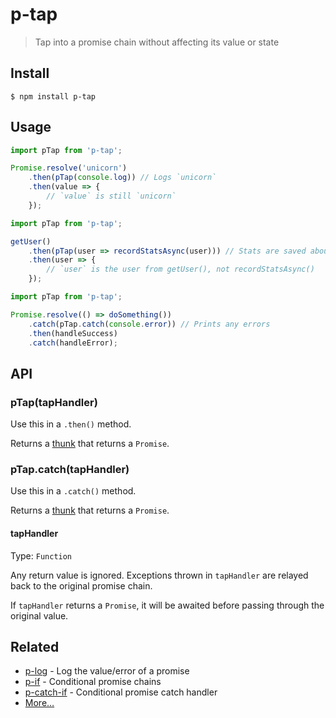 # p-tap

> Tap into a promise chain without affecting its value or state

## Install

```
$ npm install p-tap
```

## Usage

```js
import pTap from 'p-tap';

Promise.resolve('unicorn')
	.then(pTap(console.log)) // Logs `unicorn`
	.then(value => {
		// `value` is still `unicorn`
	});
```

```js
import pTap from 'p-tap';

getUser()
	.then(pTap(user => recordStatsAsync(user))) // Stats are saved about `user` async before the chain continues
	.then(user => {
		// `user` is the user from getUser(), not recordStatsAsync()
	});
```

```js
import pTap from 'p-tap';

Promise.resolve(() => doSomething())
	.catch(pTap.catch(console.error)) // Prints any errors
	.then(handleSuccess)
	.catch(handleError);
```

## API

### pTap(tapHandler)

Use this in a `.then()` method.

Returns a [thunk](https://en.wikipedia.org/wiki/Thunk) that returns a `Promise`.

### pTap.catch(tapHandler)

Use this in a `.catch()` method.

Returns a [thunk](https://en.wikipedia.org/wiki/Thunk) that returns a `Promise`.

#### tapHandler

Type: `Function`

Any return value is ignored. Exceptions thrown in `tapHandler` are relayed back to the original promise chain.

If `tapHandler` returns a `Promise`, it will be awaited before passing through the original value.

## Related

- [p-log](https://github.com/sindresorhus/p-log) - Log the value/error of a promise
- [p-if](https://github.com/sindresorhus/p-if) - Conditional promise chains
- [p-catch-if](https://github.com/sindresorhus/p-catch-if) - Conditional promise catch handler
- [More…](https://github.com/sindresorhus/promise-fun)
